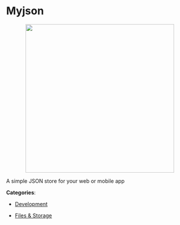 # Myjson
<p align="center">
    <img width="400" src="https://raw.githubusercontent.com/apis-list/apis-list/apis/myjson/logo_256x256.png" />
</p>

A simple JSON store for your web or mobile app



**Categories**:

- [Development](https://github.com/apis-list/apis-list#development)

- [Files & Storage](https://github.com/apis-list/apis-list#files-and-storage)



